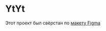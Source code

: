 # YtYt
Этот проект был свёрстан по [макету Figma](https://www.figma.com/file/wO7oUh1UZ8CTasIfO10MOr/YtYt-%2B?type=design&node-id=0-1&mode=design&t=1OCMffJN8EmWcfpO-0)